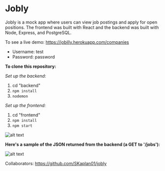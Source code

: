 # Jobly

Jobly is a mock app where users can view job postings and apply for open positions. The frontend was built with React and the backend was built with Node, Express, and PostgreSQL.

To see a live demo: https://jobilly.herokuapp.com/companies

- Username: test
- Password: password

**To clone this repository:**

_Set up the backend:_

1. cd "backend"
2. `npm install`
3. `nodemon`

_Set up the frontend:_

1. cd "frontend"
2. `npm install`
3. `npm start`

![alt text](https://github.com/SKaplan01/react_jobly/blob/master/images/jobly.gif 'Jobly Gif')

**Here's a sample of the JSON returned from the backend (a GET to '/jobs'):**

![alt text](https://github.com/SKaplan01/react_jobly/blob/master/images/backend.png "Sample JSON returned from GET to '/jobs'")

Collaborators: https://github.com/SKaplan01/jobly
